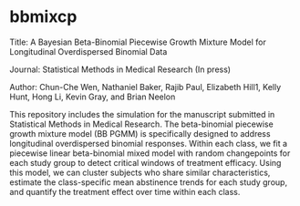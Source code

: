 # bbmixcp
Title: A Bayesian Beta-Binomial Piecewise Growth Mixture Model for Longitudinal Overdispersed Binomial Data

Journal: Statistical Methods in Medical Research (In press)

Author: Chun-Che Wen, Nathaniel Baker, Rajib Paul, Elizabeth Hill1, Kelly Hunt, Hong Li, Kevin Gray, and Brian Neelon

This repository includes the simulation  for the manuscript submitted in Statistical Methods in Medical Research. The beta-binomial piecewise growth mixture model (BB PGMM) is specifically
designed to address longitudinal overdispersed binomial responses. Within each class, we fit a piecewise linear beta-binomial mixed model with random changepoints for each study group to
detect critical windows of treatment efficacy. Using this model, we can cluster subjects who share similar characteristics, estimate the class-specific mean abstinence trends for each study group,
and quantify the treatment effect over time within each class.
